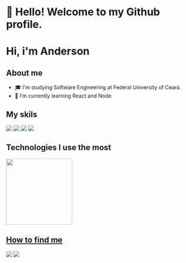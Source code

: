 # 👋 Hello! Welcome to my Github profile.
# Hi, i'm Anderson

## About me
- 🎓 I'm studying Software Engineering at Federal University of Ceará.
- 🌱 I’m currently learning React and Node

## My skils
<div>
  <img src="https://img.shields.io/badge/React-20232A?style=for-the-badge&logo=react&logoColor=61DAFB">
  <img src="	https://img.shields.io/badge/TypeScript-007ACC?style=for-the-badge&logo=typescript&logoColor=white">
  <img src="https://img.shields.io/badge/Java-ED8B00?style=for-the-badge&logo=java&logoColor=white">
  <img src="https://img.shields.io/badge/C-00599C?style=for-the-badge&logo=c&logoColor=white">
</div>

## Technologies I use the most
<div>
<a href="https://github.com/AndersonLima0">
<img height="180em" src="https://github-readme-stats.vercel.app/api/top-langs/?username=AndersonLima0&layout=compact&langs_count=7&theme=dracula"/>
</div>

## How to find me
<div>
  <a href="https://www.linkedin.com/in/anderson-lima-100860256" target="_blank"><img src="https://img.shields.io/badge/-LinkedIn-%230077B5?style=for-the-badge&logo=linkedin&logoColor=white" target="_blank"></a>
  <a href = "mailto:andersonlimaf566@gmail.com"><img src="https://img.shields.io/badge/Gmail-D14836?style=for-the-badge&logo=gmail&logoColor=white" target="_blank"></a>

</div>

